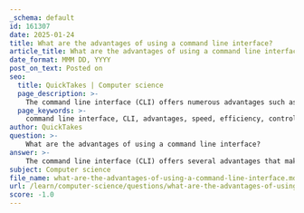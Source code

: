 ```yaml
---
_schema: default
id: 161307
date: 2025-01-24
title: What are the advantages of using a command line interface?
article_title: What are the advantages of using a command line interface?
date_format: MMM DD, YYYY
post_on_text: Posted on
seo:
  title: QuickTakes | Computer science
  page_description: >-
    The command line interface (CLI) offers numerous advantages such as speed, efficiency, greater control, resource efficiency, automation through scripting, remote management capabilities, and a focus on precision, making it especially beneficial in technical environments.
  page_keywords: >-
    command line interface, CLI, advantages, speed, efficiency, control, resource efficiency, scripting, automation, remote management, precision, learning, mastery, less overhead
author: QuickTakes
question: >-
    What are the advantages of using a command line interface?
answer: >-
    The command line interface (CLI) offers several advantages that make it a powerful tool for interacting with computer systems. Here are some of the key benefits:\n\n1. **Speed and Efficiency**: Once users become familiar with the command syntax, they can execute tasks much faster than navigating through graphical user interfaces (GUIs). Complex actions can often be performed in a single line of code, which can significantly reduce the time taken to complete tasks.\n\n2. **Greater Control**: The CLI provides users with a high level of control over the operating system and file management. Users can execute commands that may not be available through a GUI, allowing for more precise and tailored operations.\n\n3. **Resource Efficiency**: Command line interfaces typically consume fewer system resources compared to GUIs. This is particularly beneficial in environments where system resources are limited, such as on servers or older hardware.\n\n4. **Scripting and Automation**: Users can create scripts to automate repetitive tasks, which can enhance productivity. For example, shell scripts can be optimized to improve performance and reduce execution times. A significant percentage of software development teams utilize shell scripts in their workflows.\n\n5. **Remote Management**: CLIs are often used for remote management of systems, especially in server environments. They allow administrators to manage systems over a network without the need for a graphical interface, which can be slower and more resource-intensive.\n\n6. **Precision**: The CLI allows for greater precision in executing commands. Users can specify exact parameters and options, which can lead to more accurate results compared to the sometimes ambiguous actions taken through a GUI.\n\n7. **Learning and Mastery**: While the CLI may seem daunting at first, it encourages users to learn and understand the underlying system better. As users start with simple commands and gradually build their knowledge, they can become proficient and leverage the full power of the command line.\n\n8. **Less Overhead**: Command-line programs generally start faster than graphical applications due to lower overhead, making them ideal for quick tasks and operations.\n\nIn summary, while the command line interface may have a steeper learning curve for beginners, its advantages in speed, control, resource efficiency, and automation make it a valuable tool for many users, especially in technical and development environments.
subject: Computer science
file_name: what-are-the-advantages-of-using-a-command-line-interface.md
url: /learn/computer-science/questions/what-are-the-advantages-of-using-a-command-line-interface
score: -1.0
---
```


&nbsp;